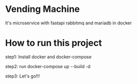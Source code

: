 # Vending Machine

It's microservice with fastapi rabbitmq and mariadb in docker

# How to run this project
step1: Install docker and docker-compose 

step2: run docker-compose up --build -d 

step3: Let's go!!!
